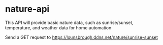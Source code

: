 # nature-api
This API will provide basic nature data, such as sunrise/sunset, temperature, and weather data for home automation

Send a GET request to https://lounsbrough.ddns.net/nature/sunrise-sunset
